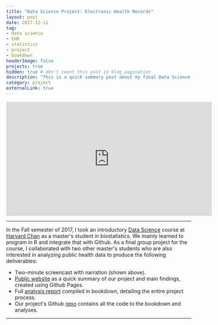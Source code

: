 ```yaml
---
title: "Data Science Project: Electronic Health Records"
layout: post
date: 2017-12-11
tag: 
- data science
- EHR
- statistics
- project
- bookdown
headerImage: false
projects: true
hidden: true # don't count this post in blog pagination
description: "This is a quick summary post about my final Data Science project on EHR use."
category: project
externalLink: true
---
```


<iframe width="560" height="310" src="https://www.youtube.com/watch?v=ukJsGriRPTc" frameborder="0" allowfullscreen></iframe>

---

In the Fall semester of 2017, I took an introductory [Data Science](http://datasciencelabs.github.io/) course at [Harvard Chan](https://www.hsph.harvard.edu/) as a master's student in biostatistics. We mainly learned to program in R and integrate that with Github. As a final group project for the course, I collaborated with two other master's students who are also interested in analyzing public health data to produce the following deliverables:

- Two-minute screencast with narration (shown above).
- [Public website](https://katwang.github.io/BST-260-Final-Project-Site/) as a quick summary of our project and main findings, created using Github Pages.
- Full [analysis report](https://euniceyeh.github.io/EHR-Project/) compiled in bookdown, detailing the entire project process.
- Our project's Github [repo](https://github.com/euniceyeh/EHR-Project) contains all the code to the bookdown and analyses.

---

